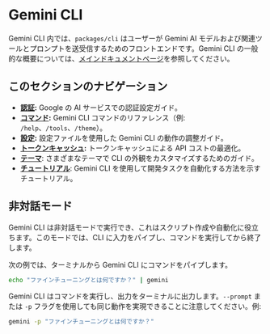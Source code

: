 # Gemini CLI

Gemini CLI 内では、`packages/cli` はユーザーが Gemini AI モデルおよび関連ツールとプロンプトを送受信するためのフロントエンドです。Gemini CLI の一般的な概要については、[メインドキュメントページ](../index.md)を参照してください。

## このセクションのナビゲーション

- **[認証](./authentication.md):** Google の AI サービスでの認証設定ガイド。
- **[コマンド](./commands.md):** Gemini CLI コマンドのリファレンス（例: `/help`、`/tools`、`/theme`）。
- **[設定](./configuration.md):** 設定ファイルを使用した Gemini CLI の動作の調整ガイド。
- **[トークンキャッシュ](./token-caching.md):** トークンキャッシュによる API コストの最適化。
- **[テーマ](./themes.md)**: さまざまなテーマで CLI の外観をカスタマイズするためのガイド。
- **[チュートリアル](tutorials.md)**: Gemini CLI を使用して開発タスクを自動化する方法を示すチュートリアル。

## 非対話モード

Gemini CLI は非対話モードで実行でき、これはスクリプト作成や自動化に役立ちます。このモードでは、CLI に入力をパイプし、コマンドを実行してから終了します。

次の例では、ターミナルから Gemini CLI にコマンドをパイプします。

```bash
echo "ファインチューニングとは何ですか？" | gemini
```

Gemini CLI はコマンドを実行し、出力をターミナルに出力します。`--prompt` または `-p` フラグを使用しても同じ動作を実現できることに注意してください。例:

```bash
gemini -p "ファインチューニングとは何ですか？"
```
